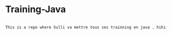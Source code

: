 # Training-Java

```java

This is a repo where Sulli va mettre tous ses trainning en java , hihiii😊

```
